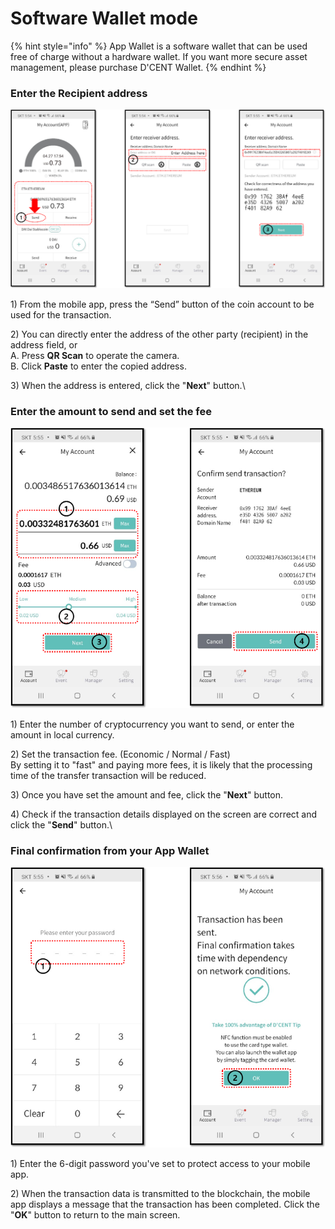 # Software Wallet mode

{% hint style="info" %}
App Wallet is a software wallet that can be used free of charge without a hardware wallet. If you want more secure asset management, please purchase D'CENT Wallet.
{% endhint %}

### Enter the Recipient address

<div align="left">

<img src="../../.gitbook/assets/mode_appwallet_send_01_en.png" alt="">

</div>

1\) From the mobile app, press the “Send” button of the coin account to be used for the transaction.

2\) You can directly enter the address of the other party (recipient) in the address field, or \
&#x20;    A. Press **QR Scan** to operate the camera. \
&#x20;    B. Click **Paste** to enter the copied address.

3\) When the address is entered, click the "**Next**" button.\


### Enter the amount to send and set the fee

<div align="left">

<img src="../../.gitbook/assets/mode_appwallet_send_02_en.png" alt="">

</div>

1\) Enter the number of cryptocurrency you want to send, or enter the amount in local currency.

2\) Set the transaction fee. (Economic / Normal / Fast) \
By setting it to "fast" and paying more fees, it is likely that the processing time of the transfer transaction will be reduced.

3\) Once you have set the amount and fee, click the "**Next**" button.

4\) Check if the transaction details displayed on the screen are correct and click the "**Send**" button.\


### Final confirmation from your App Wallet

<div align="left">

<img src="../../.gitbook/assets/mode_appwallet_send_03_en.png" alt="">

</div>

1\) Enter the 6-digit password you've set to protect access to your mobile app.&#x20;

2\) When the transaction data is transmitted to the blockchain, the mobile app displays a message that the transaction has been completed. Click the "**OK**" button to return to the main screen.

